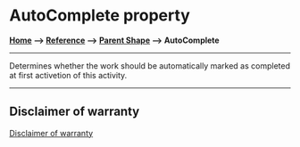 # AutoComplete property

**[Home](/) --> [Reference](/ref)  -->  [Parent Shape](javascript:history.back()) --> AutoComplete**

---

Determines whether the work should be automatically marked as completed at first activetion of this activity.

---

## Disclaimer of warranty

[Disclaimer of warranty](../../guides/common/DisclaimerOfWarranty.md)
